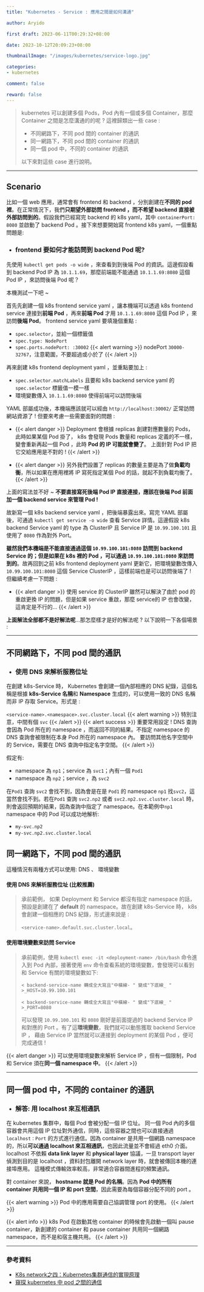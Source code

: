 ```yaml
---
title: "Kubernetes - Service : 應用之間是如何溝通"

author: Aryido

first draft: 2023-06-11T00:29:32+08:00

date: 2023-10-12T20:09:23+08:00

thumbnailImage: "/images/kubernetes/service-logo.jpg"

categories:
- kubernetes

comment: false

reward: false
---
```

<!--BODY-->
>  kubernetes 可以創建多個 Pods，Pod 內有一個或多個 Container，那麼 Container 之間是怎麼溝通的的呢 ? 這裡歸類出一些 case :
>
> - 不同網路下，不同 pod 間的 container 的通訊
> - 同一網路下，不同 pod 間的 container 的通訊
> - 同一個 pod 中，不同的 container 的通訊
>
> 以下來對這些 case 進行說明。

<!--more-->

---

## Scenario
比如一個 web 應用，通常會有 frontend 和 backend ，分別創建在**不同的 pod 裡**。在正常情況下，我們**只期望外部訪問 frontend ，而不希望 backend 直接被外部訪問到的**。假設我們已經寫完  backend 的 k8s yaml，其中 ```containerPort: 8080``` 並啟動了 backend Pod 。接下來想要開始寫 frontend k8s yaml，一個重點問題是:

- ### frontend 要如何才能訪問到 backend Pod 呢?

先使用 ```kubectl get pods -o wide``` ，來查看到到後端 Pod 的資訊。這邊假設看到 backend Pod IP 為 ```10.1.1.69```，那麼前端能不能通過 ```10.1.1.69:8080``` 這個 Pod IP ，來訪問後端 Pod 呢？

本機測試一下吧 ~

首先先創建一個 k8s frontend service yaml ，讓本機端可以透過 k8s frontend service 連接到**前端 Pod** ，再來**前端 Pod** 才用 ```10.1.1.69:8080``` 這個 Pod IP ，來訪問**後端 Pod**。 frontend service yaml 要填幾個重點 :
- ```spec.selector```，並給一個標籤值
- ```spec.type: NodePort```
- ```spec.ports.nodePort: :30002```
{{< alert warning >}}
nodePort ```30000-32767```，注意範圍，不要超過或小於了
{{< /alert >}}

再來創建 k8s frontend deployment yaml ，並重點要加上 :
- ```spec.selector.matchLabels``` 且要和 k8s backend service yaml 的 ```spec.selector``` 標籤值一模一樣
- 環境變數傳入 ```10.1.1.69:8080``` 使得前端可以訪問後端

YAML 部屬成功後，本機端應該就可以經由 ```http://localhost:30002/``` 正常訪問網站資源了 ! 但要來考慮一些需要面對的問題 :

- {{< alert danger >}}
Deployment 會根據 replicas 創建對應數量的 Pods，此時如果某個 Pod 掛了， k8s 會發現 Pods 數量和 replicas 定義的不一樣，變會重新再起一個 Pod ，此時 **Pod 的 IP 可能就會變了**。
上面針對 Pod IP 把它交給應用是不對的 !
{{< /alert >}}

- {{< alert danger >}}
另外我們設置了 replicas 的數量主要是為了做**負載均衡**，所以如果在應用裡將 IP 寫死指定某個 Pod 的話，就起不到負載均衡了。
{{< /alert >}}

上面的寫法並不好 ~
**不要直接寫死後端 Pod IP 直接連接，應該在後端 Pod 前面加一個 backend service 來管理 Pod !**

故新寫一個 k8s backend service yaml ，把後端暴露出來。寫完 YAML 部屬後，可通過 ```kubectl get service -o wide``` 查看 Service 詳情。這邊假設 k8s backend Service yaml 的 type 為 ClusterIP 且 Service IP 是 ```10.99.100.101``` 且使用了 ```8080``` 作為對外 Port。

**雖然我們本機端是不能直接通過這個 ```10.99.100.101:8080``` 訪問到 backend Service 的；但是如果在 k8s 裡的 Pod ，可以通過 ```10.99.100.101:8080``` 來訪問到的**。故再回到之前 k8s frontend deployment yaml 更新它，把環境變數改傳入  ```10.99.100.101:8080``` 這個  Service ClusterIP ，這樣前端也是可以訪問後端了 ! 但繼續考慮一下問題 :
- {{< alert danger >}}
使用 service 的 ClusterIP 雖然可以解決了由於 pod 的重啟更換 IP 的問題，但是如果 service 重啟，那麼 service的 IP 也會改變，這肯定是不行的...
{{< /alert >}}

**上面解法全部都不是好解法呢**...那怎麼樣才是好的解法呢 ? 以下說明一下各個場景 :

---

## 不同網路下，不同 pod 間的通訊

- ### 使用 DNS 來解析服務位址

在創建 k8s-Service 時， Kubernetes 會創建一個內部相應的 DNS 紀錄，這個名稱是根據 **k8s-Service 名稱**和 **Namespace** 生成的，可以使用一致的 DNS 名稱而非 IP 存取 Service。形式是 :

```<service-name>.<namespace>.svc.cluster.local```
{{< alert warning >}}
特別注意，中間有個 ```svc```
{{< /alert >}}
{{< alert success >}}
重要常用設定 ! DNS 查詢會因為  Pod 所在的 namespace ，而返回不同的結果。不指定 namespace 的 DNS 查詢會被限制在本身 Pod 所在的 namespace 內。 要訪問其他名字空間中的 Service，需要在 DNS 查詢中指定名字空間。
{{< /alert >}}

假定有:
- namespace 為 ```np1```；service 為 ```svc1```；內有一個 ```Pod1```
- namespace 為 ```np2```；service ，為 ```svc2```

在```Pod1``` 查詢 ```svc2```
會找不到，因為會是在是  ```Pod1``` 的 namespace  ```np1``` 找```svc2```，這當然會找不到。若在```Pod1``` 查詢 ```svc2.np2``` 或者 ```svc2.np2.svc.cluster.local``` 時，則會返回預期的結果，因為查詢中指定了 namespace。在本範例中```np1``` namespace 中的 Pod 可以成功地解析:
- ```my-svc.np2```
- ```my-svc.np2.svc.cluster.local```




## 同一網路下，不同 pod 間的通訊
這種情況有兩種方式可以使用: DNS 、 環境變數

#### 使用 DNS 來解析服務位址 (比較推薦)

> 承前範例， 如果 Deployment 和 Service 都沒有指定 namespace 的話，預設是創建在了 **default** 的 namespace。故在創建 k8s-Service 時， k8s 會創建一個相應的 DNS 紀錄，形式邊來說是 :
>
> ```<service-name>.default.svc.cluster.local```。

#### 使用環境變數來訪問 Service

> 承前範例，使用 ```kubectl exec -it <deployment-name> /bin/bash``` 命令進入到 Pod 內部，接著使用 ```env``` 命令查看系統的環境變數，會發現可以看到和 Service 有關的環境變數如下:
>
> ```< backend-service-name 轉成全大寫且"中橫線- " 變成"下底線_ " >_HOST=10.99.100.101```
>
> ```< backend-service-name 轉成全大寫且"中橫線- " 變成"下底線_ " >_PORT=8080```
>
> 可以發現 ```10.99.100.101``` 和 ```8080``` 剛好是前面提過的 backend Service IP 和對應的 Port 。有了這**環境變數**，我們就可以動態獲取 backend Service IP ， 藉由 Service IP 當然就可以連接到 deployment 的某個 Pod ，便可完成通信 !

{{< alert danger >}}
可以使用環境變數來解析 Service IP ，但有一個限制，Pod 和 Service 須在**同一個 namespace 中**。
{{< /alert >}}

---

## 同一個 pod 中，不同的 container 的通訊

- ### 解答: 用 localhost 來互相通訊

在 kubernetes 集群中，每個 Pod 會被分配一個 IP 位址。 同一個 Pod 內的多個容器會共用這個 IP 位址對外通信，同時，這些容器之間也可以直接通過 ```localhost：Port``` 的方式進行通信。因為 container 是共用一個網路 namespace 的，所以**可以通過 localhost 來互相通訊**，也因此流量並不會經過 eth0 介面。 localhost 不依賴 **data link layer** 和 **physical layer** 協議，一旦 transport layer 偵測到目的是 localhost ，資料封包離開 network layer 時，就會被傳回本機的連接埠應用。 這種模式傳輸效率較高，非常適合容器間進程的頻繁通訊。

對 container 來說， **hostname 就是 Pod 的名稱**。因為 **Pod 中的所有 container 共用同一個 IP 和 port 空間**，因此需要為每個容器分配不同的 port 。

{{< alert warning >}}
Pod 中的應用需要自己協調管理 port 的使用。
{{< /alert >}}

{{< alert info >}}
k8s Pod 在啟動其他 container 的時候會先啟動一個叫 pause container，新創建的 container 和 pause container 共用同一個網路 namespace，而不是和宿主機共用。
{{< /alert >}}

---
### 參考資料

- [K8s network之四：Kubernetes集群通信的實現原理](https://marcuseddie.github.io/2021/K8s-Network-Architecture-section-four.html)
- [窺探 kubernetes 中 pod 之間的通信](https://testerhome.com/articles/24797)